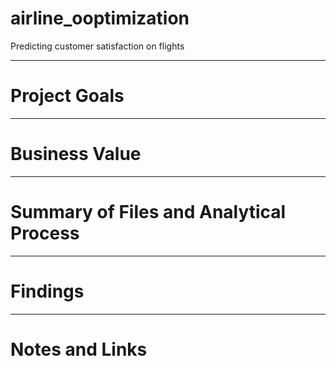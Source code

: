 # airline_ooptimization
Predicting customer satisfaction on flights

***

# Project Goals

***

# Business Value

***

# Summary of Files and Analytical Process

***

# Findings

***

# Notes and Links
